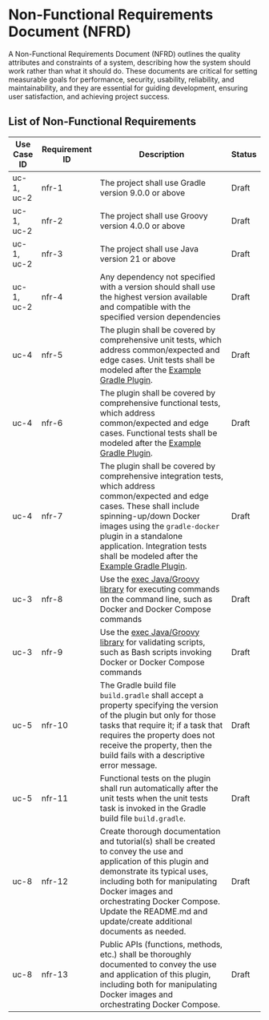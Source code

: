 # Non-Functional Requirements Document (NFRD)

A Non-Functional Requirements Document (NFRD) outlines the quality attributes and constraints of a system, describing 
how the system should work rather than what it should do. These documents are critical for setting measurable goals for 
performance, security, usability, reliability, and maintainability, and they are essential for guiding development, 
ensuring user satisfaction, and achieving project success.

## List of Non-Functional Requirements

| Use Case ID | Requirement ID | Description                                                                                                                                                                                                                                                                                                                                                                                         | Status |
|-------------|----------------|-----------------------------------------------------------------------------------------------------------------------------------------------------------------------------------------------------------------------------------------------------------------------------------------------------------------------------------------------------------------------------------------------------|--------|
| uc-1, uc-2  | nfr-1          | The project shall use Gradle version 9.0.0 or above                                                                                                                                                                                                                                                                                                                                                 | Draft  |
| uc-1, uc-2  | nfr-2          | The project shall use Groovy version 4.0.0 or above                                                                                                                                                                                                                                                                                                                                                 | Draft  |
| uc-1, uc-2  | nfr-3          | The project shall use Java version 21 or above                                                                                                                                                                                                                                                                                                                                                      | Draft  |
| uc-1, uc-2  | nfr-4          | Any dependency not specified with a version should shall use the highest version available and compatible with the specified version dependencies                                                                                                                                                                                                                                                   | Draft  |
| uc-4        | nfr-5          | The plugin shall be covered by comprehensive unit tests, which address common/expected and edge cases.  Unit tests shall be modeled after the [Example Gradle Plugin](https://github.com/kineticfire-labs/example-gradle-plugin/tree/main/plugin/src/test/groovy/com/kineticfire/gradle/example_gradle_plugin).                                                                                     | Draft  |
| uc-4        | nfr-6          | The plugin shall be covered by comprehensive functional tests, which address common/expected and edge cases.  Functional tests shall be modeled after the [Example Gradle Plugin](https://github.com/kineticfire-labs/example-gradle-plugin/tree/main/plugin/src/functionalTest/groovy/com/kineticfire/gradle/example_gradle_plugin).                                                               | Draft  |
| uc-4        | nfr-7          | The plugin shall be covered by comprehensive integration tests, which address common/expected and edge cases.  These shall include spinning-up/down Docker images using the `gradle-docker` plugin in a standalone application.  Integration tests shall be modeled after the [Example Gradle Plugin](https://github.com/kineticfire-labs/example-gradle-plugin/tree/main/plugin-integration-test). | Draft  |
| uc-3        | nfr-8          | Use the [exec Java/Groovy library](https://github.com/kineticfire-labs/exec) for executing commands on the command line, such as Docker and Docker Compose commands                                                                                                                                                                                                                                 | Draft  |
| uc-3        | nfr-9          | Use the [exec Java/Groovy library](https://github.com/kineticfire-labs/exec) for validating scripts, such as Bash scripts invoking Docker or Docker Compose commands                                                                                                                                                                                                                                | Draft  |
| uc-5        | nfr-10         | The Gradle build file `build.gradle` shall accept a property specifying the version of the plugin but only for those tasks that require it; if a task that requires the property does not receive the property, then the build fails with a descriptive error message.                                                                                                                              | Draft  |
| uc-5        | nfr-11         | Functional tests on the plugin shall run automatically after the unit tests when the unit tests task is invoked in the Gradle build file `build.gradle`.                                                                                                                                                                                                                                            | Draft  |
| uc-8        | nfr-12         | Create thorough documentation and tutorial(s) shall be created to convey the use and application of this plugin and demonstrate its typical uses, including both for manipulating Docker images and orchestrating Docker Compose.  Update the README.md and update/create additional documents as needed.                                                                                           | Draft  |
| uc-8        | nfr-13         | Public APIs (functions, methods, etc.) shall be thoroughly documented to convey the use and application of this plugin, including both for manipulating Docker images and orchestrating Docker Compose.                                                                                                                                                                                             | Draft  |

